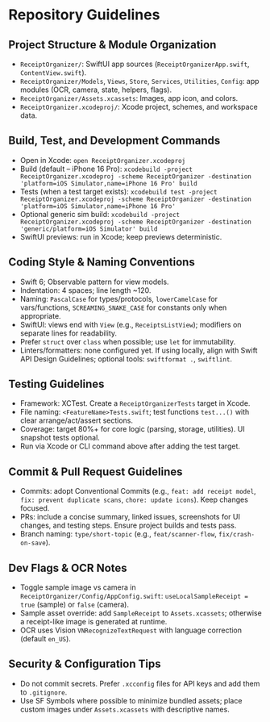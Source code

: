 # Repository Guidelines

## Project Structure & Module Organization
- `ReceiptOrganizer/`: SwiftUI app sources (`ReceiptOrganizerApp.swift`, `ContentView.swift`).
- `ReceiptOrganizer/Models`, `Views`, `Store`, `Services`, `Utilities`, `Config`: app modules (OCR, camera, state, helpers, flags).
- `ReceiptOrganizer/Assets.xcassets`: Images, app icon, and colors.
- `ReceiptOrganizer.xcodeproj/`: Xcode project, schemes, and workspace data.

## Build, Test, and Development Commands
- Open in Xcode: `open ReceiptOrganizer.xcodeproj`
- Build (default – iPhone 16 Pro): `xcodebuild -project ReceiptOrganizer.xcodeproj -scheme ReceiptOrganizer -destination 'platform=iOS Simulator,name=iPhone 16 Pro' build`
- Tests (when a test target exists): `xcodebuild test -project ReceiptOrganizer.xcodeproj -scheme ReceiptOrganizer -destination 'platform=iOS Simulator,name=iPhone 16 Pro'`
- Optional generic sim build: `xcodebuild -project ReceiptOrganizer.xcodeproj -scheme ReceiptOrganizer -destination 'generic/platform=iOS Simulator' build`
- SwiftUI previews: run in Xcode; keep previews deterministic.

## Coding Style & Naming Conventions
- Swift 6; Observable pattern for view models.
- Indentation: 4 spaces; line length ~120.
- Naming: `PascalCase` for types/protocols, `lowerCamelCase` for vars/functions, `SCREAMING_SNAKE_CASE` for constants only when appropriate.
- SwiftUI: views end with `View` (e.g., `ReceiptsListView`); modifiers on separate lines for readability.
- Prefer `struct` over `class` when possible; use `let` for immutability.
- Linters/formatters: none configured yet. If using locally, align with Swift API Design Guidelines; optional tools: `swiftformat .`, `swiftlint`.

## Testing Guidelines
- Framework: XCTest. Create a `ReceiptOrganizerTests` target in Xcode.
- File naming: `<FeatureName>Tests.swift`; test functions `test...()` with clear arrange/act/assert sections.
- Coverage: target 80%+ for core logic (parsing, storage, utilities). UI snapshot tests optional.
- Run via Xcode or CLI command above after adding the test target.

## Commit & Pull Request Guidelines
- Commits: adopt Conventional Commits (e.g., `feat: add receipt model`, `fix: prevent duplicate scans`, `chore: update icons`). Keep changes focused.
- PRs: include a concise summary, linked issues, screenshots for UI changes, and testing steps. Ensure project builds and tests pass.
- Branch naming: `type/short-topic` (e.g., `feat/scanner-flow`, `fix/crash-on-save`).

## Dev Flags & OCR Notes
- Toggle sample image vs camera in `ReceiptOrganizer/Config/AppConfig.swift`: `useLocalSampleReceipt = true` (sample) or `false` (camera).
- Sample asset override: add `SampleReceipt` to `Assets.xcassets`; otherwise a receipt-like image is generated at runtime.
- OCR uses Vision `VNRecognizeTextRequest` with language correction (default `en_US`).

## Security & Configuration Tips
- Do not commit secrets. Prefer `.xcconfig` files for API keys and add them to `.gitignore`.
- Use SF Symbols where possible to minimize bundled assets; place custom images under `Assets.xcassets` with descriptive names.
